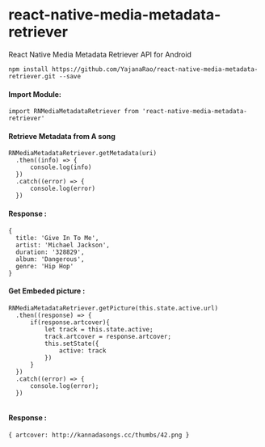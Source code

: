 # react-native-media-metadata-retriever
React Native Media Metadata Retriever API for Android

`npm install https://github.com/YajanaRao/react-native-media-metadata-retriever.git --save`

#### Import Module:

`import RNMediaMetadataRetriever from 'react-native-media-metadata-retriever' `

#### Retrieve Metadata from A song

```
RNMediaMetadataRetriever.getMetadata(uri)
  .then((info) => {
      console.log(info)
  })
  .catch((error) => {
      console.log(error)
  })
```

#### Response :

```
{ 
  title: 'Give In To Me',
  artist: 'Michael Jackson',
  duration: '328829',
  album: 'Dangerous',
  genre: 'Hip Hop' 
}
```

#### Get Embeded picture :
```
RNMediaMetadataRetriever.getPicture(this.state.active.url)
  .then((response) => {
      if(response.artcover){
          let track = this.state.active;
          track.artcover = response.artcover;
          this.setState({
              active: track
          })
      }
  })
  .catch((error) => {
      console.log(error);
  })
  
  ```
  
  #### Response :
  `{ artcover: http://kannadasongs.cc/thumbs/42.png }`
